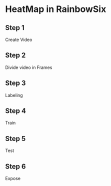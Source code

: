 # HeatMap in RainbowSix

## Step 1

Create Video

## Step 2

Divide video in Frames

## Step 3

Labeling 

## Step 4

Train

## Step 5

Test

## Step 6 

Expose


